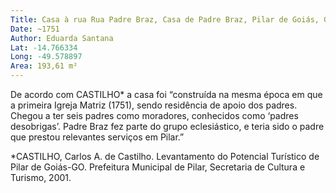 ```yaml
---
Title: Casa à rua Rua Padre Braz, Casa de Padre Braz, Pilar de Goiás, GO
Date: ~1751
Author: Eduarda Santana
Lat: -14.766334
Long: -49.578897
Area: 193,61 m²
---
```


De acordo com CASTILHO* a casa foi “construída na mesma época em que a primeira Igreja Matriz (1751), sendo residência de apoio dos padres. Chegou a ter seis padres como moradores, conhecidos como ‘padres desobrigas’. Padre Braz fez parte do grupo eclesiástico, e teria sido o padre que prestou relevantes serviços em Pilar.”

*CASTILHO, Carlos A. de Castilho. Levantamento do Potencial Turístico de Pilar de Goiás-GO. Prefeitura Municipal de Pilar, Secretaria de Cultura e Turismo, 2001.
